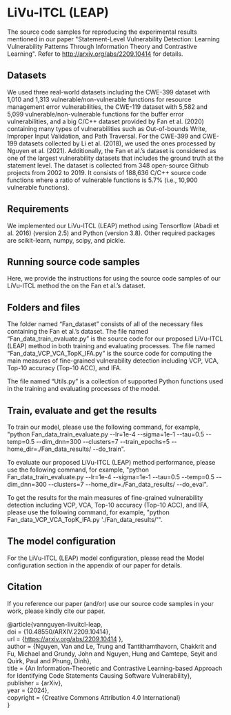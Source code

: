 # LiVu-ITCL (LEAP)

The source code samples for reproducing the experimental results mentioned in our paper "Statement-Level Vulnerability Detection: Learning Vulnerability Patterns Through Information Theory and Contrastive Learning". Refer to http://arxiv.org/abs/2209.10414 for details.

## Datasets 

We used three real-world datasets including the CWE-399 dataset with 1,010 and 1,313 vulnerable/non-vulnerable functions for resource management error vulnerabilities, the CWE-119 dataset with 5,582 and 5,099 vulnerable/non-vulnerable functions for the buffer error vulnerabilities, and a big C/C++ dataset provided by Fan et al. (2020) containing many types of vulnerabilities such as Out-of-bounds Write, Improper Input Validation, and Path Traversal. For the CWE-399 and CWE-199 datasets collected by Li et al. (2018), we used the ones processed by Nguyen et al. (2021). Additionally, the Fan et al.’s dataset is considered as one of the largest vulnerability datasets that includes the ground truth at the statement level. The dataset is collected from 348 open-source Github projects from 2002 to 2019. It consists of 188,636 C/C++ source code functions where a ratio of vulnerable functions is 5.7% (i.e., 10,900 vulnerable functions).

## Requirements 

We implemented our LiVu-ITCL (LEAP) method using Tensorflow (Abadi et al. 2016) (version 2.5) and Python (version 3.8). Other required packages are scikit-learn, numpy, scipy, and pickle.

## Running source code samples

Here, we provide the instructions for using the source code samples of our LiVu-ITCL method the on the Fan et al.’s dataset.

## Folders and files

The folder named “Fan_dataset” consists of all of the necessary files containing the Fan et al.’s dataset. The file named “Fan_data_train_evaluate.py” is the source code for our proposed LiVu-ITCL (LEAP) method in both training and evaluating processes. The file named “Fan_data_VCP_VCA_TopK_IFA.py” is the source code for computing the main measures of fine-grained vulnerability detection including VCP, VCA, Top-10 accuracy (Top-10 ACC), and IFA.

The file named “Utils.py” is a collection of supported Python functions used in the training and evaluating processes of the model.

## Train, evaluate and get the results

To train our model, please use the following command, for example, "python Fan_data_train_evaluate.py --lr=1e-4 --sigma=1e-1 --tau=0.5 --temp=0.5 --dim_dnn=300 --clusters=7 --train_epochs=5 --home_dir=./Fan_data_results/ --do_train".

To evaluate our proposed LiVu-ITCL (LEAP) method performance, please use the following command, for example, "python Fan_data_train_evaluate.py --lr=1e-4 --sigma=1e-1 --tau=0.5 --temp=0.5 --dim_dnn=300 --clusters=7 --home_dir=./Fan_data_results/ --do_eval".

To get the results for the main measures of fine-grained vulnerability detection including VCP, VCA, Top-10 accuracy (Top-10 ACC), and IFA, please use the following command, for example, "python Fan_data_VCP_VCA_TopK_IFA.py './Fan_data_results/'".

## The model configuration 

For the LiVu-ITCL (LEAP) model configuration, please read the Model configuration section in the appendix of our paper for details.

## Citation

If you reference our paper (and/or) use our source code samples in your work, please kindly cite our paper.

@article{vannguyen-livuitcl-leap,<br/>
  doi = {10.48550/ARXIV.2209.10414},<br/>
  url = {https://arxiv.org/abs/2209.10414 },<br/>
  author = {Nguyen, Van and Le, Trung and Tantithamthavorn, Chakkrit and Fu, Michael and Grundy, John and Nguyen, Hung and Camtepe, Seyit and Quirk, Paul and Phung, Dinh},<br/>
  title = {An Information-Theoretic and Contrastive Learning-based Approach for Identifying Code Statements Causing Software Vulnerability},<br/>
  publisher = {arXiv},<br/>
  year = {2024},<br/>
  copyright = {Creative Commons Attribution 4.0 International}<br/>
}
